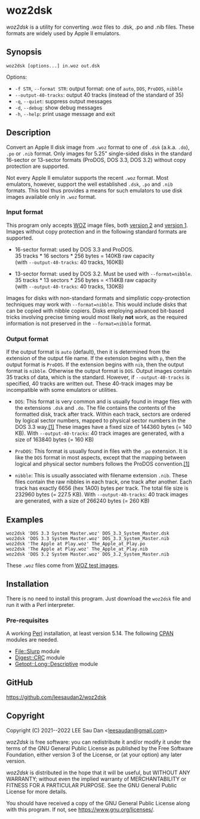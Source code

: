 # woz2dsk #

*woz2dsk* is a utility for converting .woz files to .dsk, .po and .nib
files.  These formats are widely used by Apple II emulators.


## Synopsis ##

    woz2dsk [options...] in.woz out.dsk

Options:

* `-f STR`, `--format STR`:
  output format: one of `auto`, `DOS`, `ProDOS`, `nibble`
* `--output-40-tracks`:
  output 40 tracks (instead of the standard of 35)
* `-q`, `--quiet`:
  suppress output messages
* `-d`, `--debug`:
  show debug messages
* `-h`, `--help`:
  print usage message and exit


## Description ##

Convert an Apple II disk image from `.woz` format
to one of `.dsk` (a.k.a. `.do`), `.po` or `.nib` format.
Only images for 5.25" single-sided disks
in the standard 16-sector or 13-sector formats
(ProDOS, DOS 3.3, DOS 3.2)
without copy protection
are supported.

Not every Apple II emulator supports the recent `.woz` format.
Most emulators, however, support the well established
`.dsk`, `.po` and `.nib` formats.
This tool thus provides a means for such emulators to
use disk images available only in `.woz` format.


### Input format ###

This program only accepts
[WOZ](https://applesaucefdc.com/woz/) image files,
both [version 2](https://applesaucefdc.com/woz/reference2/)
and [version 1](https://applesaucefdc.com/woz/reference1/).
Images without copy protection and in the following standard formats
are supported.

* 16-sector format: used by DOS 3.3 and ProDOS.  
  35 tracks * 16 sectors * 256 bytes = 140KB raw capacity  
  (with `--output-40-tracks`: 40 tracks, 160KB)

* 13-sector format: used by DOS 3.2.  Must be used with `--format=nibble`.  
  35 tracks * 13 sectors * 256 bytes = <114KB raw capacity  
  (with `--output-40-tracks`: 40 tracks, 130KB)

Images for disks with non-standard formats and simplistic copy-protection
techniques may work with `--format=nibble`.
This would include disks that can be copied with nibble copiers.
Disks employing advanced bit-based tricks involving precise timing
would most likely **not** work, as the required information is not preserved
in the `--format=nibble` format.

### Output format ###
If the output format is `auto` (default), then it is determined from
the extension of the output file name.
If the extension begins with `p`, then the output format is `ProDOS`.
If the extension begins with `nib`, then the output format is `nibble`.
Otherwise the output format is `DOS`.
Output images contain 35 tracks of data, which is the standard.
However, if `--output-40-tracks` is specified, 40 tracks are written out.
These 40-track images may be incompatible with some emulators or utilities.

* `DOS`: This format is very common and is usually found in image files
  with the extensions `.dsk` and `.do`.
  The file contains the contents of the formatted disk,
  track after track.
  Within each track, sectors are ordered by logical sector numbers,
  mapped to physical sector numbers in the DOS 3.3 way.[[1]][r1]
  These images have a fixed size of 144360 bytes (= 140 KB).
  With `--output-40-tracks`: 40 track images are generated,
  with a size of 163840 bytes (= 160 KB)

* `ProDOS`: This format is usually found in files with the `.po` extension.
  It is like the `DOS` format in most aspects, except that the
  mapping between logical and physical sector numbers follows
  the ProDOS convention.[[1]][r1]
  
* `nibble`: This is usually associated with filename extension `.nib`.
  These files contain the raw nibbles in each track, one track after another.
  Each track has exactly 6656 (hex 1A00) bytes per track.
  The total file size is 232960 bytes (= 227.5 KB).
  With `--output-40-tracks`: 40 track images are generated,
  with a size of 266240 bytes (= 260 KB)

[r1]: http://www.applelogic.org/TheAppleIIEGettingStarted.html


## Examples ##

    woz2dsk 'DOS 3.3 System Master.woz' DOS_3.3_System_Master.dsk
    woz2dsk 'DOS 3.3 System Master.woz' DOS_3.3_System_Master.nib
    woz2dsk 'The Apple at Play.woz' The_Apple_at_Play.po
    woz2dsk 'The Apple at Play.woz' The_Apple_at_Play.nib
    woz2dsk 'DOS 3.2 System Master.woz' DOS_3.2_System_Master.nib

These `.woz` files come from
[WOZ test images](http://evolutioninteractive.com/applesauce/woz_images.zip).


## Installation ##

There is no need to install this program.
Just download the `woz2dsk` file and run it with a
Perl interpreter.

### Pre-requisites ###

A working [Perl](https://www.perl.org/) installation, at least version 5.14.
The following [CPAN](https://www.cpan.org/) modules are needed.

* [File::Slurp](https://metacpan.org/pod/File::Slurp) module
* [Digest::CRC](https://metacpan.org/pod/Digest::CRC) module
* [Getopt::Long::Descriptive](https://metacpan.org/pod/Getopt::Long::Descriptive) module


## GitHub ##

<https://github.com/leesaudan2/woz2dsk>


## Copyright ##

Copyright (C) 2021--2022 LEE Sau Dan <<leesaudan@gmail.com>>


*woz2dsk* is free software: you can redistribute it and/or modify
it under the terms of the GNU General Public License as published by
the Free Software Foundation, either version 3 of the License, or
(at your option) any later version.

*woz2dsk* is distributed in the hope that it will be useful,
but WITHOUT ANY WARRANTY; without even the implied warranty of
MERCHANTABILITY or FITNESS FOR A PARTICULAR PURPOSE.  See the
GNU General Public License for more details.

You should have received a copy of the GNU General Public License
along with this program.  If not, see <https://www.gnu.org/licenses/>.


